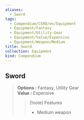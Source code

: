 ```yaml
---
aliases:
  - Sword
tags:
  - Compendium/CSRD/en/Equipment
  - Equipment/Fantasy
  - Equipment/Utility-Gear
  - Equipment/Value/Expensive
  - Equipment/Weapon/Medium
title: Sword
collection: Equipment
kind: Compendium
---
```

## Sword  
  
>  
> **Options :** Fantasy, Utility Gear  
> **Value :** Expensive  
>>[!note] Features  
>> - Medium weapon